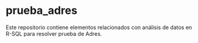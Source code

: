 # prueba_adres
Este repositorio contiene elementos relacionados con análisis de datos en R-SQL para resolver prueba de Adres. 
